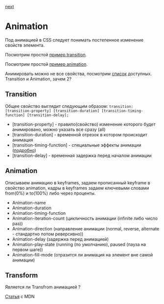 <a href="02.md">next</a>

<h1>Animation</h1>

<div>
Под анимацией в CSS следует понимать постепенное изменение свойств элемента.

Посмотрим простой <a href="https://codepen.io/paawel/pen/Pzrmvr" target="_blank">пример transition</a>.

Посмотрим простой <a href="https://codepen.io/paawel/pen/LkwLVg" target="_blank">пример animation</a>.

Анимировать можно не все свойства, посмотрим <a href="https://www.w3.org/TR/css3-transitions/#animatable-css">список</a> доступных.
<br/>
Transition и Animation, зачем 2?
</div>

<div>
<h2>
Transition
</h2>

<div>
Общее свойство выглядит следующим образом: <code>transition: [transition-property] [transition-duration] [transition-timing-function] [transition-delay];</code>
</div>
<ul>
<li>
[transition-property] - правило(свойство) изменение которого будет анимировано, можно указать все сразу (all)
</li>
<li>
[transition-duration] - временной отрезок в котором происходит анимация
</li>
<li>
[transition-timing-function] - специальные эффекты анимации (<a href="https://developer.mozilla.org/en-US/docs/Web/CSS/timing-function">подробно</a>)
</li>
<li>
[transition-delay] - временная задержка перед началом анимации
</li>
</ul>
</div>

<div>
<h2>
Animation
</h2>

<div>
Описываем анимацию в keyframes, задаем прописанный keyframe в свойство animation, кадры в keyframes задаем ключевыми словами from(0%) и to(100%) либо через проценты.
</div>
<ul>
<li>
Animation-name
</li>
<li>
Animation-duration
</li>
<li>
Animation-timing-function
</li>
<li>
Animation-iteration-count (цикличность анимации (infinite либо число раз))
</li>
<li>
Animation-direction (направление анимации (normal, reverse, alternate - стандартно потом реверсивно))
</li>
<li>
Animation-delay (задержка перед анимацией)
</li>
<li>
Animation-play-state (running (по умолчанию), paused (пауза на первом шаге))
</li>
<li>
Animation-fill-mode (отразится ли анимация на элемент вне самой анимации)
</li>
</ul>
</div>

<h2>Transform</h2>

<div>
Является ли Transfrom анимацией ?

<a href="https://developer.mozilla.org/en-US/docs/Web/CSS/transform">Статья</a> с MDN
</div>
